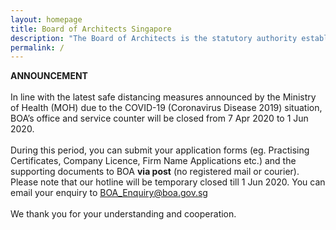 ```yaml
---
layout: homepage
title: Board of Architects Singapore
description: "The Board of Architects is the statutory authority established to administer the Architects Act in Singapore."
permalink: /
---
```

**ANNOUNCEMENT** <br><br> In line with the latest safe distancing measures announced by the Ministry of Health (MOH) due to the COVID-19 (Coronavirus Disease 2019) situation, BOA’s office and service counter will be closed from 7 Apr 2020 to 1 Jun 2020. <br><br> During this period, you can submit your application forms (eg. Practising Certificates, Company Licence, Firm Name Applications etc.) and the supporting documents to BOA **via post** (no registered mail or courier). Please note that our hotline will be temporary closed till 1 Jun 2020. You can email your enquiry to BOA_Enquiry@boa.gov.sg <br><br> We thank you for your understanding and cooperation. 
